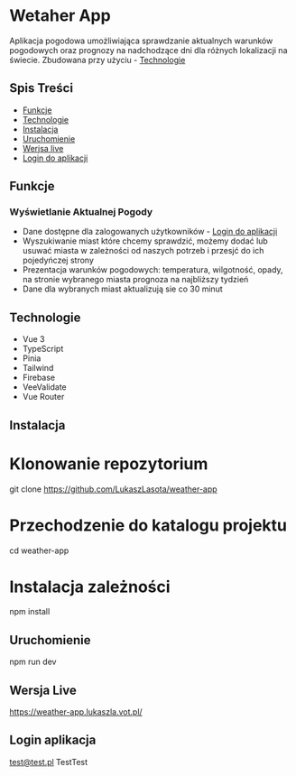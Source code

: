 # Wetaher App

Aplikacja pogodowa umożliwiająca sprawdzanie aktualnych warunków pogodowych oraz prognozy na nadchodzące dni dla różnych lokalizacji na świecie. Zbudowana przy użyciu - [Technologie](#technologie)

## Spis Treści

- [Funkcje](#funkcje)
- [Technologie](#technologie)
- [Instalacja](#instalacja)
- [Uruchomienie](#uruchomienie)
- [Werjsa live](#wersja-live)
- [Login do aplikacji](#login-aplikacja)

## Funkcje

### Wyświetlanie Aktualnej Pogody

- Dane dostępne dla zalogowanych użytkowników - [Login do aplikacji](#login-aplikacja)
- Wyszukiwanie miast które chcemy sprawdzić, możemy dodać lub usuwać miasta w zależności od naszych potrzeb i przesjć do ich pojedyńczej strony
- Prezentacja warunków pogodowych: temperatura, wilgotność, opady, na stronie wybranego miasta prognoza na najbliższy tydzień
- Dane dla wybranych miast aktualizują sie co 30 minut

## Technologie

- Vue 3
- TypeScript
- Pinia
- Tailwind
- Firebase
- VeeValidate
- Vue Router

## Instalacja

# Klonowanie repozytorium

git clone https://github.com/LukaszLasota/weather-app

# Przechodzenie do katalogu projektu

cd weather-app

# Instalacja zależności

npm install

## Uruchomienie

npm run dev

## Wersja Live

https://weather-app.lukaszla.vot.pl/

## Login aplikacja

test@test.pl
TestTest
